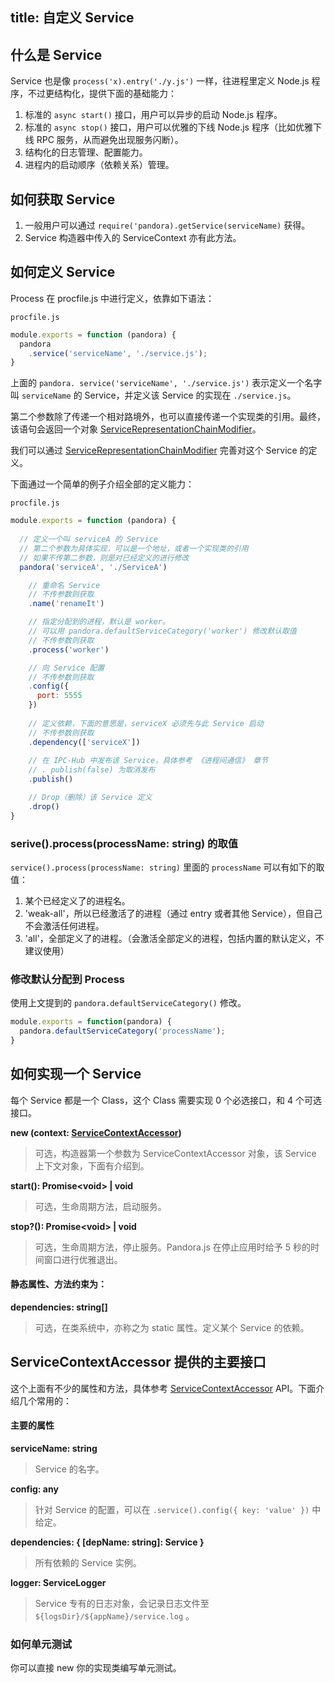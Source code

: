 title: 自定义 Service
---


## 什么是 Service

Service 也是像 `process('x).entry('./y.js')` 一样，往进程里定义 Node.js 程序，不过更结构化，提供下面的基础能力：

1. 标准的 `async start()` 接口，用户可以异步的启动 Node.js 程序。
2. 标准的 `async stop()` 接口，用户可以优雅的下线 Node.js 程序（比如优雅下线 RPC 服务，从而避免出现服务闪断）。
3. 结构化的日志管理、配置能力。
4. 进程内的启动顺序（依赖关系）管理。

## 如何获取 Service

1. 一般用户可以通过 `require('pandora).getService(serviceName)` 获得。
2. Service 构造器中传入的 ServiceContext 亦有此方法。

## 如何定义 Service

Process 在 procfile.js 中进行定义，依靠如下语法：

`procfile.js`

```javascript
module.exports = function (pandora) {
  pandora
    .service('serviceName', './service.js');
}
```

上面的 `pandora. service('serviceName', './service.js')` 表示定义一个名字叫 `serviceName` 的 Service，并定义该 Service 的实现在 `./service.js`。

第二个参数除了传递一个相对路境外，也可以直接传递一个实现类的引用。最终，该语句会返回一个对象 [ServiceRepresentationChainModifier](http://www.midwayjs.org/pandora/api-reference/pandora/classes/servicerepresentationchainmodifier.html)。

我们可以通过 [ServiceRepresentationChainModifier](http://www.midwayjs.org/pandora/api-reference/pandora/classes/servicerepresentationchainmodifier.html) 完善对这个 Service 的定义。


下面通过一个简单的例子介绍全部的定义能力：


`procfile.js`

```javascript
module.exports = function (pandora) {
  
  // 定义一个叫 serviceA 的 Service 
  // 第二个参数为具体实现，可以是一个地址，或者一个实现类的引用
  // 如果不传第二参数，则是对已经定义的进行修改
  pandora('serviceA', './ServiceA')

    // 重命名 Service
    // 不传参数则获取
    .name('renameIt')

    // 指定分配到的进程，默认是 worker。
    // 可以用 pandora.defaultServiceCategory('worker') 修改默认取值
    // 不传参数则获取
    .process('worker')

    // 向 Service 配置
    // 不传参数则获取
    .config({
      port: 5555
    })
 
    // 定义依赖，下面的意思是，serviceX 必须先与此 Service 启动
    // 不传参数则获取
    .dependency(['serviceX'])
    
    // 在 IPC-Hub 中发布该 Service，具体参考 《进程间通信》 章节
    // . publish(false) 为取消发布
    .publish()

    // Drop（删除）该 Service 定义
    .drop()
}
```

### serive().process(processName: string) 的取值

`service().process(processName: string)` 里面的 `processName` 可以有如下的取值：

1. 某个已经定义了的进程名。
2. 'weak-all'，所以已经激活了的进程（通过 entry 或者其他 Service），但自己不会激活任何进程。
2. 'all'，全部定义了的进程。（会激活全部定义的进程，包括内置的默认定义，不建议使用）


### 修改默认分配到 Process

使用上文提到的 `pandora.defaultServiceCategory()` 修改。

```javascript
module.exports = function(pandora) {
  pandora.defaultServiceCategory('processName');
}

```

## 如何实现一个 Service

每个 Service 都是一个 Class，这个 Class 需要实现 0 个必选接口，和 4 个可选接口。


**new (context: [ServiceContextAccessor](http://www.midwayjs.org/pandora/api-reference/pandora/classes/servicecontextaccessor.html))**

> 可选，构造器第一个参数为 ServiceContextAccessor 对象，该 Service 上下文对象，下面有介绍到。

**start(): Promise&lt;void&gt; | void**

> 可选，生命周期方法，启动服务。

**stop?(): Promise&lt;void&gt; | void**

> 可选，生命周期方法，停止服务。Pandora.js 在停止应用时给予 5 秒的时间窗口进行优雅退出。


#### 静态属性、方法约束为：

**dependencies: string[]**

> 可选，在类系统中，亦称之为 static 属性。定义某个 Service 的依赖。


## ServiceContextAccessor 提供的主要接口

这个上面有不少的属性和方法，具体参考 [ServiceContextAccessor](http://www.midwayjs.org/pandora/api-reference/pandora/classes/servicecontextaccessor.html) API。下面介绍几个常用的：

#### 主要的属性

**serviceName: string**

> Service 的名字。

**config: any**

> 针对 Service 的配置，可以在 `.service().config({ key: 'value' })` 中给定。

**dependencies: { [depName: string]: Service }**

> 所有依赖的 Service 实例。

**logger: ServiceLogger**

> Service 专有的日志对象，会记录日志文件至 `${logsDir}/${appName}/service.log` 。

### 如何单元测试

你可以直接 new 你的实现类编写单元测试。


